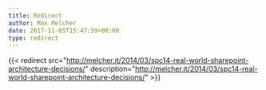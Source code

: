 ```yaml
---
title: Redirect
author: Max Melcher
date: 2017-11-05T15:47:59+00:00
type: redirect
---
```

{{< redirect src="http://melcher.it/2014/03/spc14-real-world-sharepoint-architecture-decisions/" description="http://melcher.it/2014/03/spc14-real-world-sharepoint-architecture-decisions/" >}}
